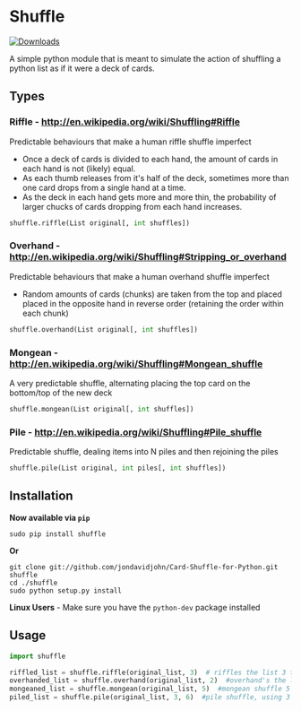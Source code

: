 # Shuffle

[![Downloads](https://pypip.in/d/shuffle/badge.png)](https://crate.io/packages/shuffle/)

A simple python module that is meant to simulate the action of shuffling
a python list as if it were a deck of cards.

## Types

### Riffle - http://en.wikipedia.org/wiki/Shuffling#Riffle

  Predictable behaviours that make a human riffle shuffle imperfect

  - Once a deck of cards is divided to each hand, the amount of cards in each hand is not (likely) equal.
  - As each thumb releases from it's half of the deck, sometimes more than one card drops from a single hand at a time.
  - As the deck in each hand gets more and more thin, the probability of larger chucks of cards dropping from each hand increases.

```python
shuffle.riffle(List original[, int shuffles])
```

### Overhand - http://en.wikipedia.org/wiki/Shuffling#Stripping_or_overhand

  Predictable behaviours that make a human overhand shuffle imperfect

  - Random amounts of cards (chunks) are taken from the top and placed placed in the opposite hand in reverse order (retaining the order within each chunk)

```python
shuffle.overhand(List original[, int shuffles])
```

### Mongean - http://en.wikipedia.org/wiki/Shuffling#Mongean_shuffle

  A very predictable shuffle, alternating placing the top card on the bottom/top of the new deck

```python
shuffle.mongean(List original[, int shuffles])
```

### Pile - http://en.wikipedia.org/wiki/Shuffling#Pile_shuffle

  Predictable shuffle, dealing items into N piles and then rejoining the piles


```python
shuffle.pile(List original, int piles[, int shuffles])
```


## Installation

**Now available via ```pip```**

```
sudo pip install shuffle
```
**Or**

```
git clone git://github.com/jondavidjohn/Card-Shuffle-for-Python.git shuffle
cd ./shuffle
sudo python setup.py install
```

**Linux Users** - Make sure you have the ```python-dev``` package installed

## Usage

```python
import shuffle

riffled_list = shuffle.riffle(original_list, 3)  # riffles the list 3 times
overhanded_list = shuffle.overhand(original_list, 2)  #overhand's the list 2 times
mongeaned_list = shuffle.mongean(original_list, 5)  #mongean shuffle 5 times
piled_list = shuffle.pile(original_list, 3, 6)  #pile shuffle, using 3 piles, 6 times
```
